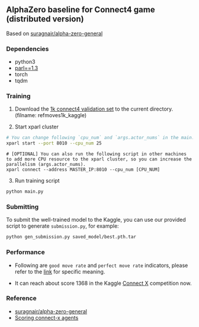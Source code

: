 ## AlphaZero baseline for Connect4 game (distributed version)
Based on [suragnair/alpha-zero-general](https://github.com/suragnair/alpha-zero-general)

### Dependencies
- python3
- [parl==1.3](https://github.com/PaddlePaddle/PARL)
- torch
- tqdm

### Training 
1. Download the [1k connect4 validation set](https://www.kaggle.com/petercnudde/1k-connect4-validation-set) to the current directory. (filname: refmoves1k_kaggle)

2. Start xparl cluster
```bash
# You can change following `cpu_num` and `args.actor_nums` in the main.py based on the CPU number of your machine.
xparl start --port 8010 --cpu_num 25
```

```
# [OPTIONAL] You can also run the following script in other machines to add more CPU resource to the xparl cluster, so you can increase the parallelism (args.actor_nums).
xparl connect --address MASTER_IP:8010 --cpu_num [CPU_NUM]
```

3. Run training script
```bash
python main.py
```

### Submitting
To submit the well-trained model to the Kaggle, you can use our provided script to generate `submission.py`, for example:
```bash
python gen_submission.py saved_model/best.pth.tar
```

### Performance
- Following are `good move rate` and `perfect move rate` indicators, please refer to the [link](https://www.kaggle.com/petercnudde/scoring-connect-x-agents) for specific meaning.

- It can reach about score 1368 in the Kaggle [Connect X](https://www.kaggle.com/c/connectx/leaderboard) competition now.


### Reference
- [suragnair/alpha-zero-general](https://github.com/suragnair/alpha-zero-general)
- [Scoring connect-x agents](https://www.kaggle.com/petercnudde/scoring-connect-x-agents)
